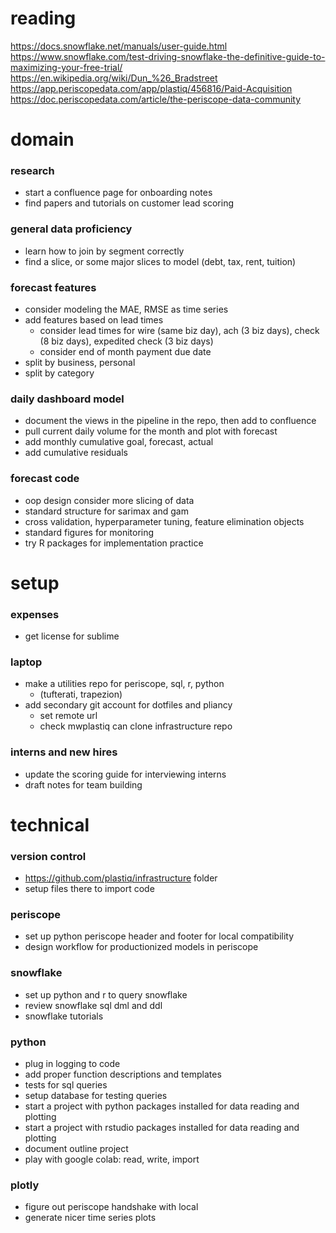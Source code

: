# reading

https://docs.snowflake.net/manuals/user-guide.html
https://www.snowflake.com/test-driving-snowflake-the-definitive-guide-to-maximizing-your-free-trial/
https://en.wikipedia.org/wiki/Dun_%26_Bradstreet
https://app.periscopedata.com/app/plastiq/456816/Paid-Acquisition
https://doc.periscopedata.com/article/the-periscope-data-community

# domain

### research

* start a confluence page for onboarding notes
* find papers and tutorials on customer lead scoring

### general data proficiency

* learn how to join by segment correctly
* find a slice, or some major slices to model (debt, tax, rent, tuition)

### forecast features

* consider modeling the MAE, RMSE as time series
* add features based on lead times
  * consider lead times for wire (same biz day), ach (3 biz days), check (8 biz days), expedited check (3 biz days)
  * consider end of month payment due date
* split by business, personal
* split by category

### daily dashboard model

* document the views in the pipeline in the repo, then add to confluence
* pull current daily volume for the month and plot with forecast
* add monthly cumulative goal, forecast, actual
* add cumulative residuals

### forecast code

* oop design consider more slicing of data
* standard structure for sarimax and gam
* cross validation, hyperparameter tuning, feature elimination objects
* standard figures for monitoring
* try R packages for implementation practice

# setup

### expenses

* get license for sublime

### laptop

* make a utilities repo for periscope, sql, r, python
  * (tufterati, trapezion)
* add secondary git account for dotfiles and pliancy
  * set remote url
  * check mwplastiq can clone infrastructure repo

### interns and new hires

* update the scoring guide for interviewing interns
* draft notes for team building

# technical

### version control

* https://github.com/plastiq/infrastructure folder
* setup files there to import code

### periscope

* set up python periscope header and footer for local compatibility
* design workflow for productionized models in periscope

### snowflake

* set up python and r to query snowflake
* review snowflake sql dml and ddl
* snowflake tutorials

### python

* plug in logging to code
* add proper function descriptions and templates
* tests for sql queries
* setup database for testing queries
* start a project with python packages installed for data reading and plotting
* start a project with rstudio packages installed for data reading and plotting
* document outline project
* play with google colab: read, write, import

### plotly

* figure out periscope handshake with local
* generate nicer time series plots

